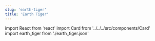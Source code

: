 ```yaml
---
slug: 'earth-tiger'
title: 'Earth Tiger'
---
```


import React from 'react'
import Card from '../../../src/components/Card'
import earth_tiger from './earth_tiger.json'

<Card data={earth_tiger} />
